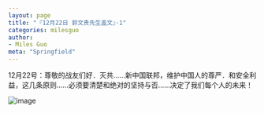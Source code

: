 ```yaml
---
layout: page
title: "『12月22日 郭文贵先生盖文』·1"
categories: milesguo
author:
- Miles Guo
meta: "Springfield"
---
```


12月22号：尊敬的战友们好．灭共……新中国联邦，维护中国人的尊严．和安全利益，这几条原则……必须要清楚和绝对的坚持与否……决定了我们每个人的未来！

![image](../../../../image/milesguo/2020_12_22_Miles_Guo_Getter_1_1.png)
